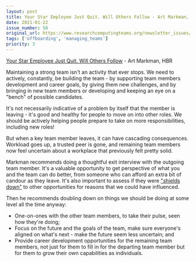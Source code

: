 ```yaml
---
layout: post
title: Your Star Employee Just Quit. Will Others Follow - Art Markman, HBR
date: 2021-01-22
issue_number: 58
original_url: https://www.researchcomputingteams.org/newsletter_issues/0058
tags: ['offboarding', 'managing_teams']
priority: 3
---
```


<!-- markdownlint-disable MD033 -->
<!-- markdownlint-disable MD041 -->
<!-- markdownlint-disable MD049 -->

[Your Star Employee Just Quit. Will Others Follow](https://hbr.org/2021/01/your-star-employee-just-quit-will-others-follow) - Art Markman, HBR

Maintaining a strong team isn't an activity that ever stops. We need to actively, constantly, be building the team - by supporting team members development and career goals, by giving them new challenges, and by bringing in new team members or developing and keeping an eye on a "bench" of possible candidates.

It's not necessarily indicative of a problem by itself that the member is leaving - it's good and healthy for people to move on into other roles. We should be actively helping people prepare to take on more responsibilities, including new roles!

But when a key team member leaves, it can have cascading consequences. Workload goes up, a trusted peer is gone, and remaining team members now feel uncertain about a workplace that previously felt pretty solid.

Markman recommends doing a thoughtful exit interview with the outgoing team member. It's a valuable opportunity to get perspective of what you and the team can do better, from someone who can afford an extra bit of candour as they leave. It's also important to assess if they were ["shields down"](https://randsinrepose.com/archives/shields-down/) to other opportunities for reasons that we could have influenced.

Then he recommends doubling down on things we should be doing at some level all the time anyway:

- One-on-ones with the other team members, to take their pulse, seen how they're doing;
- Focus on the future and the goals of the team, make sure everyone's aligned on what's next - make the future seem less uncertain; and
- Provide career development opportunities for the remaining team members, not just for them to fill in for the departing team member but for them to grow their own capabilities as individuals.